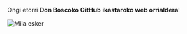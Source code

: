 Ongi etorri **Don Boscoko GitHub ikastaroko web orrialdera**!

![Mila esker](http://www.quilezstamps.com/wp-content/uploads/2016/12/mila-esker.jpg)

